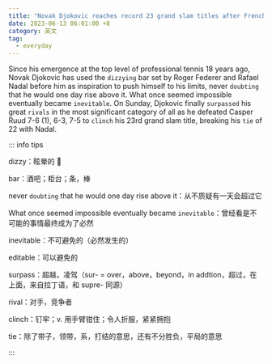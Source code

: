 ```yaml
---
title: "Novak Djokovic reaches record 23 grand slam titles after French Open final win"
date: 2023-06-13 06:01:00 +8
category: 英文
tag:
  - everyday
---
```


Since his emergence at the top level of professional tennis 18 years ago, Novak Djokovic has used the `dizzying` bar set by Roger Federer and Rafael Nadal before him as inspiration to push himself to his limits, never `doubting` that he would one day rise above it. What once seemed impossible eventually became `inevitable`. On Sunday, Djokovic finally `surpassed` his great `rivals` in the most significant category of all as he defeated Casper Ruud 7-6 (1), 6-3, 7-5 to `clinch` his 23rd grand slam title, breaking his `tie` of 22 with Nadal.

::: info tips

dizzy：眩晕的 🫨

bar：酒吧；柜台；条，棒

never `doubting` that he would one day rise above it：从不质疑有一天会超过它

What once seemed impossible eventually became `inevitable`：曾经看是不可能的事情最终成为了必然

inevitable：不可避免的（必然发生的）

editable：可以避免的

surpass：超越，凌驾（sur- = over，above，beyond，in addtion，超过，在上面，来自拉丁语，和 supre- 同源）

rival：对手，竞争者

clinch：钉牢；v. 用手臂钳住；令人折服，紧紧拥抱

tie：除了带子，领带，系，打结的意思，还有不分胜负，平局的意思

:::

